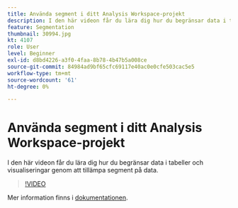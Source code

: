 ```yaml
---
title: Använda segment i ditt Analysis Workspace-projekt
description: I den här videon får du lära dig hur du begränsar data i tabeller och visualiseringar genom att tillämpa segment på data.
feature: Segmentation
thumbnail: 30994.jpg
kt: 4107
role: User
level: Beginner
exl-id: d8bd4226-a3f0-4faa-8b78-4b47b5a008ce
source-git-commit: 84984ad9bf65cfc69117e40ac0e0cfe503cac5e5
workflow-type: tm+mt
source-wordcount: '61'
ht-degree: 0%

---
```


# Använda segment i ditt Analysis Workspace-projekt

I den här videon får du lära dig hur du begränsar data i tabeller och visualiseringar genom att tillämpa segment på data.

>[!VIDEO](https://video.tv.adobe.com/v/30994/?quality=12&learn=on)

Mer information finns i [dokumentationen](https://experienceleague.adobe.com/docs/analytics/components/segmentation/segmentation-workflow/t-seg-apply.html?lang=sv-SE).
